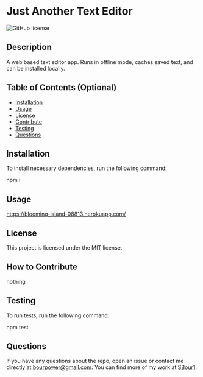 # Just Another Text Editor
  ![GitHub license](https://img.shields.io/badge/license-MIT-blue.svg)

  ## Description
  
  A web based text editor app. Runs in offline mode, caches saved text, and can be installed locally.
  
  ## Table of Contents (Optional)
  
  * [Installation](#installation)
  * [Usage](#usage)
  * [License](#license)
  * [Contribute](#contributing)
  * [Testing](#testing)
  * [Questions](#questions)
  
  ## Installation
  
  To install necessary dependencies, run the following command: 

  npm i

  ## Usage

  https://blooming-island-08813.herokuapp.com/
  
  ## License
   
  This project is licensed under the MIT license.
  
  ## How to Contribute
  
  nothing

  ## Testing
  
  To run tests, run the following command:

  npm test
  
  ## Questions
  
  If you have any questions about the repo, open an issue or contact me directly at bourpower@gmail.com. You can find more of my work at [SBour1](https://github.com/SBour1/).
  
